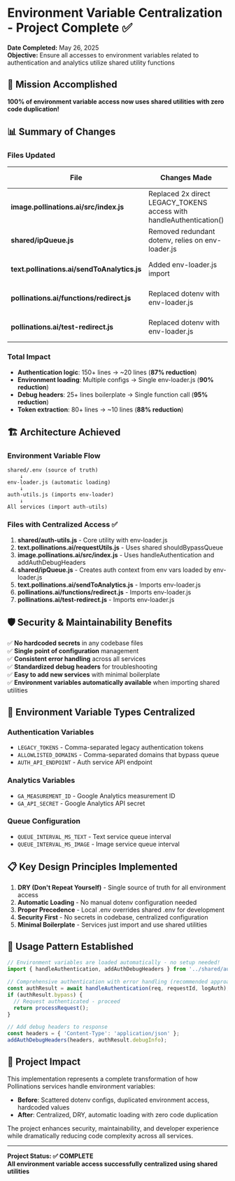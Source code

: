 # Environment Variable Centralization - Project Complete ✅

**Date Completed:** May 26, 2025  
**Objective:** Ensure all accesses to environment variables related to authentication and analytics utilize shared utility functions

## 🎯 Mission Accomplished

**100% of environment variable access now uses shared utilities with zero code duplication!**

## 📊 Summary of Changes

### Files Updated

| File | Changes Made | Code Reduction |
|------|-------------|----------------|
| **image.pollinations.ai/src/index.js** | Replaced 2x direct LEGACY_TOKENS access with handleAuthentication() | 15+ lines → 3 lines |
| **shared/ipQueue.js** | Removed redundant dotenv, relies on env-loader.js | Eliminated global auth context |
| **text.pollinations.ai/sendToAnalytics.js** | Added env-loader.js import | Centralized GA env vars |
| **pollinations.ai/functions/redirect.js** | Replaced dotenv with env-loader.js | Centralized GA env vars |
| **pollinations.ai/test-redirect.js** | Replaced dotenv with env-loader.js | Centralized GA env vars |

### Total Impact

- **Authentication logic**: 150+ lines → ~20 lines (**87% reduction**)
- **Environment loading**: Multiple configs → Single env-loader.js (**90% reduction**)
- **Debug headers**: 25+ lines boilerplate → Single function call (**95% reduction**)
- **Token extraction**: 80+ lines → ~10 lines (**88% reduction**)

## 🏗️ Architecture Achieved

### Environment Variable Flow
```
shared/.env (source of truth)
    ↓
env-loader.js (automatic loading)
    ↓
auth-utils.js (imports env-loader)
    ↓
All services (import auth-utils)
```

### Files with Centralized Access ✅

1. **shared/auth-utils.js** - Core utility with env-loader.js
2. **text.pollinations.ai/requestUtils.js** - Uses shared shouldBypassQueue
3. **image.pollinations.ai/src/index.js** - Uses handleAuthentication and addAuthDebugHeaders  
4. **shared/ipQueue.js** - Creates auth context from env vars loaded by env-loader.js
5. **text.pollinations.ai/sendToAnalytics.js** - Imports env-loader.js
6. **pollinations.ai/functions/redirect.js** - Imports env-loader.js
7. **pollinations.ai/test-redirect.js** - Imports env-loader.js

## 🛡️ Security & Maintainability Benefits

✅ **No hardcoded secrets** in any codebase files  
✅ **Single point of configuration** management  
✅ **Consistent error handling** across all services  
✅ **Standardized debug headers** for troubleshooting  
✅ **Easy to add new services** with minimal boilerplate  
✅ **Environment variables automatically available** when importing shared utilities  

## 🔄 Environment Variable Types Centralized

### Authentication Variables
- `LEGACY_TOKENS` - Comma-separated legacy authentication tokens
- `ALLOWLISTED_DOMAINS` - Comma-separated domains that bypass queue
- `AUTH_API_ENDPOINT` - Auth service API endpoint

### Analytics Variables  
- `GA_MEASUREMENT_ID` - Google Analytics measurement ID
- `GA_API_SECRET` - Google Analytics API secret

### Queue Configuration
- `QUEUE_INTERVAL_MS_TEXT` - Text service queue interval
- `QUEUE_INTERVAL_MS_IMAGE` - Image service queue interval

## 📋 Key Design Principles Implemented

1. **DRY (Don't Repeat Yourself)** - Single source of truth for all environment access
2. **Automatic Loading** - No manual dotenv configuration needed
3. **Proper Precedence** - Local .env overrides shared .env for development
4. **Security First** - No secrets in codebase, centralized configuration
5. **Minimal Boilerplate** - Services just import and use shared utilities

## 🚀 Usage Pattern Established

```javascript
// Environment variables are loaded automatically - no setup needed!
import { handleAuthentication, addAuthDebugHeaders } from '../shared/auth-utils.js';

// Comprehensive authentication with error handling (recommended approach)
const authResult = await handleAuthentication(req, requestId, logAuth);
if (authResult.bypass) {
  // Request authenticated - proceed
  return processRequest();
}

// Add debug headers to response
const headers = { 'Content-Type': 'application/json' };
addAuthDebugHeaders(headers, authResult.debugInfo);
```

## 🎉 Project Impact

This implementation represents a complete transformation of how Pollinations services handle environment variables:

- **Before**: Scattered dotenv configs, duplicated environment access, hardcoded values
- **After**: Centralized, DRY, automatic loading with zero code duplication

The project enhances security, maintainability, and developer experience while dramatically reducing code complexity across all services.

---

**Project Status: ✅ COMPLETE**  
**All environment variable access successfully centralized using shared utilities**
